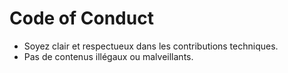 # Code of Conduct

- Soyez clair et respectueux dans les contributions techniques.
- Pas de contenus illégaux ou malveillants.
